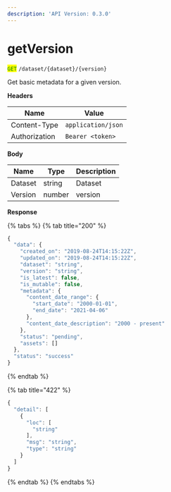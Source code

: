 ```yaml
---
description: 'API Version: 0.3.0'
---
```


# getVersion

<mark style="color:green;">`GET`</mark> `/dataset/{dataset}/{version}`

Get basic metadata for a given version.

**Headers**

| Name          | Value              |
| ------------- | ------------------ |
| Content-Type  | `application/json` |
| Authorization | `Bearer <token>`   |

**Body**

| Name    | Type   | Description |
| ------- | ------ | ----------- |
| Dataset | string | Dataset     |
| Version | number | version     |

**Response**

{% tabs %}
{% tab title="200" %}
```javascript
{
  "data": {
    "created_on": "2019-08-24T14:15:22Z",
    "updated_on": "2019-08-24T14:15:22Z",
    "dataset": "string",
    "version": "string",
    "is_latest": false,
    "is_mutable": false,
    "metadata": {
      "content_date_range": {
        "start_date": "2000-01-01",
        "end_date": "2021-04-06"
      },
      "content_date_description": "2000 - present"
    },
    "status": "pending",
    "assets": []
  },
  "status": "success"
}
```
{% endtab %}

{% tab title="422" %}
```javascript
{
  "detail": [
    {
      "loc": [
        "string"
      ],
      "msg": "string",
      "type": "string"
    }
  ]
}
```
{% endtab %}
{% endtabs %}
